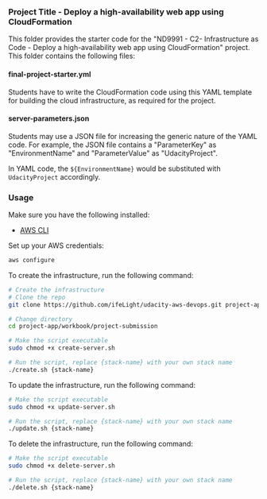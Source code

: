 ### Project Title - Deploy a high-availability web app using CloudFormation
This folder provides the starter code for the "ND9991 - C2- Infrastructure as Code - Deploy a high-availability web app using CloudFormation" project. This folder contains the following files:


#### final-project-starter.yml
Students have to write the CloudFormation code using this YAML template for building the cloud infrastructure, as required for the project. 

#### server-parameters.json
Students may use a JSON file for increasing the generic nature of the YAML code. For example, the JSON file contains a "ParameterKey" as "EnvironmentName" and "ParameterValue" as "UdacityProject". 

In YAML code, the `${EnvironmentName}` would be substituted with `UdacityProject` accordingly.

### Usage

Make sure you have the following installed:

- [AWS CLI](https://docs.aws.amazon.com/cli/latest/userguide/cli-chap-install.html)

Set up your AWS credentials:

``` bash
aws configure
```

To create the infrastructure, run the following command:

``` bash
# Create the infrastructure
# Clone the repo
git clone https://github.com/ifeLight/udacity-aws-devops.git project-app

# Change directory
cd project-app/workbook/project-submission

# Make the script executable
sudo chmod +x create-server.sh

# Run the script, replace {stack-name} with your own stack name
./create.sh {stack-name}
```

To update the infrastructure, run the following command:

``` bash
# Make the script executable
sudo chmod +x update-server.sh

# Run the script, replace {stack-name} with your own stack name
./update.sh {stack-name}
```

To delete the infrastructure, run the following command:

``` bash
# Make the script executable
sudo chmod +x delete-server.sh

# Run the script, replace {stack-name} with your own stack name
./delete.sh {stack-name}
```
